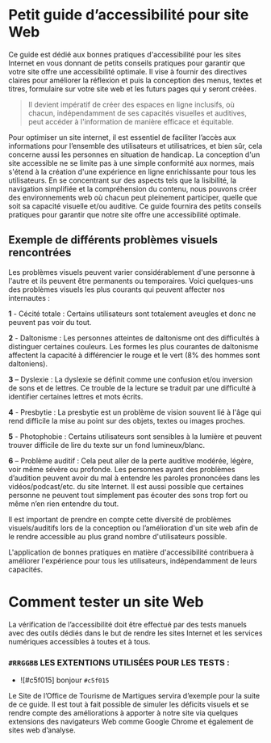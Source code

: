 # Petit guide d’accessibilité pour site Web

Ce guide est dédié aux bonnes pratiques d'accessibilité pour les sites Internet en vous donnant de petits conseils pratiques pour garantir que votre site offre une accessibilité optimale. Il vise à fournir des directives claires pour améliorer la réflexion et puis la conception des menus, textes et titres, formulaire sur votre site web et les futurs pages qui y seront créées.

> Il devient impératif de créer des espaces en ligne inclusifs, où chacun, indépendamment de ses capacités visuelles et auditives, peut accéder à l'information de manière efficace et équitable. 

Pour optimiser un site internet, il est essentiel de faciliter l’accès aux informations pour l’ensemble des utilisateurs et utilisatrices, et bien sûr, cela concerne aussi les personnes en situation de handicap.
La conception d'un site accessible ne se limite pas à une simple conformité aux normes, mais s'étend à la création d'une expérience en ligne enrichissante pour tous les utilisateurs. En se concentrant sur des aspects tels que la lisibilité, la navigation simplifiée et la compréhension du contenu, nous pouvons créer des environnements web où chacun peut pleinement participer, quelle que soit sa capacité visuelle et/ou auditive.
Ce guide fournira des petits conseils pratiques pour garantir que notre site offre une accessibilité optimale.

## Exemple de différents problèmes visuels rencontrées

Les problèmes visuels peuvent varier considérablement d'une personne à l'autre et ils peuvent être permanents ou temporaires. Voici quelques-uns des problèmes visuels les plus courants qui peuvent affecter nos internautes :

**1** - Cécité totale : Certains utilisateurs sont totalement aveugles et donc ne peuvent pas voir du tout.

**2** - Daltonisme : Les personnes atteintes de daltonisme ont des difficultés à distinguer certaines couleurs. Les formes les plus courantes de daltonisme affectent la capacité à différencier le rouge et le vert (8% des hommes sont daltoniens).

**3** – Dyslexie :  La dyslexie se définit comme une confusion et/ou inversion de sons et de lettres. Ce trouble de la lecture se traduit par une difficulté à identifier certaines lettres et mots écrits.

**4** - Presbytie : La presbytie est un problème de vision souvent lié à l'âge qui rend difficile la mise au point sur des objets, textes ou images proches.

**5** - Photophobie : Certains utilisateurs sont sensibles à la lumière et peuvent trouver difficile de lire du texte sur un fond lumineux/blanc.

**6** – Problème auditif : Cela peut aller de la perte auditive modérée, légère, voir même sévère ou profonde. Les personnes ayant des problèmes d’audition peuvent avoir du mal à entendre les paroles prononcées dans les vidéos/podcast/etc. du site Internet. Il est aussi possible que certaines personne ne peuvent tout simplement pas écouter des sons trop fort ou même n’en rien entendre du tout.

Il est important de prendre en compte cette diversité de problèmes visuels/auditifs lors de la conception ou l’amélioration d'un site web afin de le rendre accessible au plus grand nombre d'utilisateurs possible. 

L'application de bonnes pratiques en matière d'accessibilité contribuera à améliorer l'expérience pour tous les utilisateurs, indépendamment de leurs capacités.


# Comment tester un site Web


La vérification de l’accessibilité doit être effectué par des tests manuels avec des outils dédiés dans le but de rendre les sites Internet et les services numériques accessibles à toutes et à tous. 

### `#RRGGBB` LES EXTENTIONS UTILISÉES POUR LES TESTS : 

- ![#c5f015] bonjour `#c5f015`

Le Site de l’Office de Tourisme de Martigues servira d’exemple pour la suite de ce guide. Il est tout à fait possible de simuler les déficits visuels et se rendre compte des améliorations à apporter à notre site via quelques extensions des navigateurs Web comme Google Chrome et également de sites web d’analyse. 






